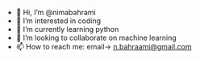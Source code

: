 - 👋 Hi, I’m @nimabahrami
- 👀 I’m interested in coding 
- 🌱 I’m currently learning python
- 💞️ I’m looking to collaborate on machine learning
- 📫 How to reach me: email-> n.bahraami@gmail.com

<!---
nimabahrami/nimabahrami is a ✨ special ✨ repository because its `README.md` (this file) appears on your GitHub profile.
You can click the Preview link to take a look at your changes.
--->
